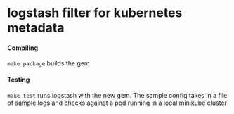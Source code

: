 # logstash filter for kubernetes metadata

#### Compiling
`make package` builds the gem

#### Testing
`make test` runs logstash with the new gem. The sample config takes in a file of sample logs and checks against a pod running in a local minikube cluster

